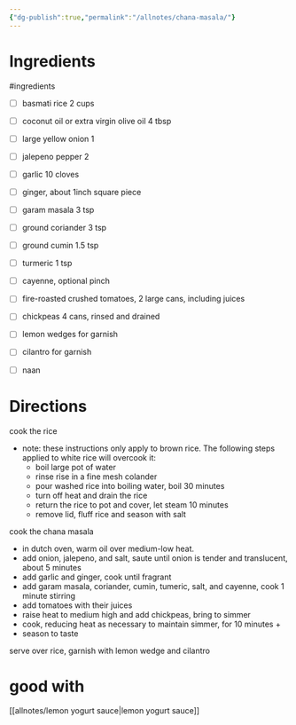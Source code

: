 ```yaml
---
{"dg-publish":true,"permalink":"/allnotes/chana-masala/"}
---
```




# Ingredients
#ingredients 
* [ ] basmati rice 2 cups
* [ ] coconut oil or extra virgin olive oil 4 tbsp
* [ ] large yellow onion 1
* [ ] jalepeno pepper 2
* [ ] garlic 10 cloves
* [ ] ginger, about 1inch square piece
* [ ] garam masala 3 tsp
* [ ] ground coriander 3 tsp
* [ ] ground cumin 1.5 tsp
* [ ] turmeric 1 tsp
* [ ] cayenne, optional pinch
* [ ] fire-roasted crushed tomatoes, 2 large cans, including juices
* [ ] chickpeas 4 cans, rinsed and drained
* [ ] lemon wedges for garnish
* [ ] cilantro for garnish
* [ ] naan


# Directions

cook the rice
 - note: these instructions only apply to brown rice.  The following steps applied to white rice will overcook it:
	 - boil large pot of water
	 - rinse rise in a fine mesh colander
	 - pour washed rice into boiling water, boil 30 minutes
	 - turn off heat and drain the rice
	 - return the rice to pot and cover, let steam 10 minutes
	 - remove lid, fluff rice and season with salt

cook the chana masala
 - in dutch oven, warm oil over medium-low heat.
 - add onion, jalepeno, and salt, saute until onion is tender and translucent, about 5 minutes
 - add garlic and ginger, cook until fragrant
 - add garam masala, coriander, cumin, tumeric, salt, and cayenne, cook 1 minute stirring
 - add tomatoes with their juices
 - raise heat to medium high and add chickpeas, bring to simmer
 - cook, reducing heat as necessary to maintain simmer, for 10 minutes +
 - season to taste

serve over rice, garnish with lemon wedge and cilantro

# good with

[[allnotes/lemon yogurt sauce\|lemon yogurt sauce]]